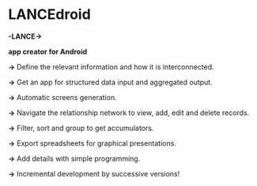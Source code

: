 # LANCEdroid

**-LANCE->**
 
**app creator for Android**

**->** Define the relevant information and how it is interconnected.

**->** Get an app for structured data input and aggregated output.

**->** Automatic screens generation.

**->** Navigate the relationship network to view, add, edit and delete records.

**->** Filter, sort and group to get accumulators.

**->** Export spreadsheets for graphical presentations.

**->** Add details with simple programming.

**->** Incremental development by successive versions!
